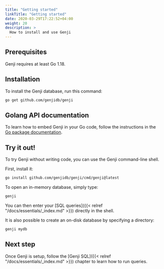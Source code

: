 ```yaml
---
title: "Getting started"
linkTitle: "Getting started"
date: 2020-03-29T17:22:52+04:00
weight: 20
description: >
  How to install and use Genji
---
```


## Prerequisites

Genji requires at least Go 1.18.

## Installation

To install the Genji database, run this command:

```bash
go get github.com/genjidb/genji
```

## Golang API documentation

To learn how to embed Genji in your Go code, follow the instructions in the [Go package documentation](https://pkg.go.dev/github.com/genjidb/genji?tab=doc).

## Try it out!

To try Genji without writing code, you can use the Genji command-line shell.

First, install it:

```bash
go install github.com/genjidb/genji/cmd/genji@latest
```

To open an in-memory database, simply type:

```bash
genji
```

You can then enter your [SQL queries]({{< relref "/docs/essentials/_index.md" >}}) directly in the shell.

It is also possible to create an on-disk database by specifying a directory:

```bash
genji mydb
```

## Next step

Once Genji is setup, follow the [Genji SQL]({{< relref "/docs/essentials/_index.md" >}}) chapter to learn how to run queries.
